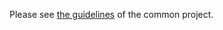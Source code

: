Please see [the guidelines](https://github.com/RealmOfAesir/common/blob/master/CONTRIBUTING.md) of the common project.
